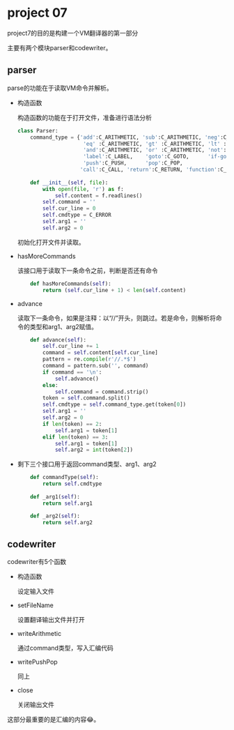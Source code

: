 # project 07

project7的目的是构建一个VM翻译器的第一部分

主要有两个模块parser和codewriter。

## parser

parse的功能在于读取VM命令并解析。

* 构造函数

  构造函数的功能在于打开文件，准备进行语法分析

  ```python
  class Parser:
      command_type = {'add':C_ARITHMETIC, 'sub':C_ARITHMETIC, 'neg':C_ARITHMETIC,
                       'eq' :C_ARITHMETIC, 'gt' :C_ARITHMETIC, 'lt' :C_ARITHMETIC,
                       'and':C_ARITHMETIC, 'or' :C_ARITHMETIC, 'not':C_ARITHMETIC,
                       'label':C_LABEL,    'goto':C_GOTO,      'if-goto':C_IF, 
                       'push':C_PUSH,      'pop':C_POP, 
                      'call':C_CALL, 'return':C_RETURN, 'function':C_FUNCTION}
      
      def __init__(self, file):
          with open(file, 'r') as f:
              self.content = f.readlines()
          self.command = ''
          self.cur_line = 0
          self.cmdtype = C_ERROR
          self.arg1 = ''
          self.arg2 = 0
  ```

  初始化打开文件并读取。

* hasMoreCommands

  该接口用于读取下一条命令之前，判断是否还有命令

  ```python
      def hasMoreCommands(self):
          return (self.cur_line + 1) < len(self.content)
  ```

* advance

  读取下一条命令，如果是注释：以“//”开头，则跳过。若是命令，则解析将命令的类型和arg1、arg2赋值。

  ```python
      def advance(self):
          self.cur_line += 1
          command = self.content[self.cur_line]
          pattern = re.compile(r'//.*$')
          command = pattern.sub('', command)
          if command == '\n':
              self.advance()
          else:
              self.command = command.strip()
          token = self.command.split()
          self.cmdtype = self.command_type.get(token[0])
          self.arg1 = ''
          self.arg2 = 0
          if len(token) == 2:
              self.arg1 = token[1]
          elif len(token) == 3:
              self.arg1 = token[1]
              self.arg2 = int(token[2])
  ```

* 剩下三个接口用于返回command类型、arg1、arg2

  ```python
      def commandType(self):
          return self.cmdtype
      
      def _arg1(self):
          return self.arg1
  
      def _arg2(self):
          return self.arg2
  ```

## codewriter

codewriter有5个函数

* 构造函数

  设定输入文件

* setFileName

  设置翻译输出文件并打开

* writeArithmetic

  通过command类型，写入汇编代码

* writePushPop

  同上

* close

  关闭输出文件

这部分最重要的是汇编的内容😂。